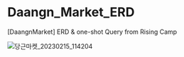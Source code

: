 # Daangn_Market_ERD
[DaangnMarket] ERD &amp; one-shot Query from Rising Camp

![당근마켓_20230215_114204](https://user-images.githubusercontent.com/101927543/218945110-63be7b25-84fc-4202-9f1b-ae5339e16830.png)


